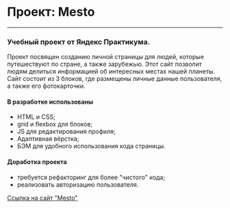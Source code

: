 # Проект: Mesto

---

### Учебный проект от Яндекс Практикума.

Проект посвящен созданию личной страницы для людей, которые путешествуют по
стране, а также зарубежью. Этот сайт позволит людям делиться информацией об
интересных местах нашей планеты.
Сайт состоит из 3 блоков, где размещены личные данные пользователя, а также его
фотокарточки.

#### В разработке использованы

- HTML и CSS;
- grid и flexbox для блоков;
- JS для редактирования профиля;
- Адаптивная вёрстка;
- БЭМ для удобного использования кода страницы.

#### Доработка проекта

- требуется рефакторинг для более "чистого" кода;
- реализовать авторизацию пользователя.

[Ссылка на сайт "Mesto"](https://yuliajaworski.github.io/mesto/)
